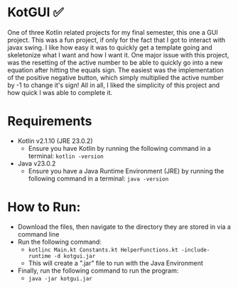 # KotGUI ✅
One of three Kotlin related projects for my final semester, this one a GUI project. This was a fun project, if only for the fact that I got to interact with javax swing. I like how easy it was to quickly get a template going and skeletonize what I want and how I want it. One major issue with this project, was the resetting of the active number to be able to quickly go into a new equation after hitting the equals sign. The easiest was the implementation of the positive negative button, which simply multiplied the active number by -1 to change it's sign! All in all, I liked the simplicity of this project and how quick I was able to complete it. 

# Requirements
- Kotlin v2.1.10 (JRE 23.0.2)
  - Ensure you have Kotlin by running the following command in a terminal: `kotlin -version`
- Java v23.0.2
  - Ensure you have a Java Runtime Environment (JRE) by running the following command in a terminal: `java -version`

# How to Run:
- Download the files, then navigate to the directory they are stored in via a command line
- Run the following command:
  -   `kotlinc Main.kt Constants.kt HelperFunctions.kt -include-runtime -d kotgui.jar`
  -   This will create a ".jar" file to run with the Java Environment
- Finally, run the following command to run the program:
  - `java -jar kotgui.jar`
